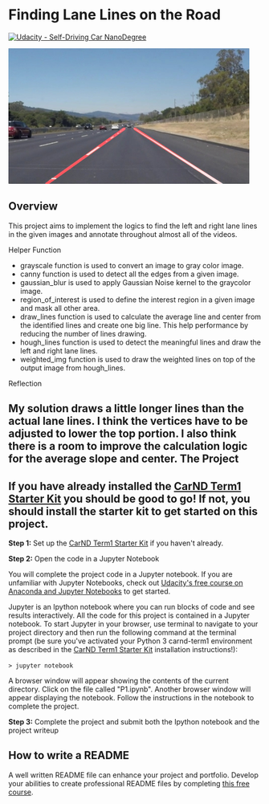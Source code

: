 # **Finding Lane Lines on the Road** 
[![Udacity - Self-Driving Car NanoDegree](https://s3.amazonaws.com/udacity-sdc/github/shield-carnd.svg)](http://www.udacity.com/drive)

<img src="examples/laneLines_thirdPass.jpg" width="480" alt="Combined Image" />

Overview
---

This project aims to implement the logics to find the left and right lane lines in the given images and annotate throughout almost all of the videos.

Helper Function
- grayscale function is used to convert an image to gray color image.
- canny function is used to detect all the edges from a given image.
- gaussian_blur is used to apply Gaussian Noise kernel to the graycolor image.
- region_of_interest is used to define the interest region in a given image and mask all other area.
- draw_lines function is used to calculate the average line and center from the identified lines and create one big line. This help performance by reducing the number of lines drawing.
- hough_lines function is used to detect the meaningful lines and draw the left and right lane lines.
- weighted_img function is used to draw the weighted lines on top of the output image from hough_lines.

Reflection

My solution draws a little longer lines than the actual lane lines. I think the vertices have to be adjusted to lower the top portion. I also think there is a room to improve the calculation logic for the average slope and center.
The Project
---

## If you have already installed the [CarND Term1 Starter Kit](https://github.com/udacity/CarND-Term1-Starter-Kit/blob/master/README.md) you should be good to go!   If not, you should install the starter kit to get started on this project. ##

**Step 1:** Set up the [CarND Term1 Starter Kit](https://github.com/udacity/CarND-Term1-Starter-Kit/blob/master/README.md) if you haven't already.

**Step 2:** Open the code in a Jupyter Notebook

You will complete the project code in a Jupyter notebook.  If you are unfamiliar with Jupyter Notebooks, check out [Udacity's free course on Anaconda and Jupyter Notebooks](https://classroom.udacity.com/courses/ud1111) to get started.

Jupyter is an Ipython notebook where you can run blocks of code and see results interactively.  All the code for this project is contained in a Jupyter notebook. To start Jupyter in your browser, use terminal to navigate to your project directory and then run the following command at the terminal prompt (be sure you've activated your Python 3 carnd-term1 environment as described in the [CarND Term1 Starter Kit](https://github.com/udacity/CarND-Term1-Starter-Kit/blob/master/README.md) installation instructions!):

`> jupyter notebook`

A browser window will appear showing the contents of the current directory.  Click on the file called "P1.ipynb".  Another browser window will appear displaying the notebook.  Follow the instructions in the notebook to complete the project.  

**Step 3:** Complete the project and submit both the Ipython notebook and the project writeup

## How to write a README
A well written README file can enhance your project and portfolio.  Develop your abilities to create professional README files by completing [this free course](https://www.udacity.com/course/writing-readmes--ud777).

